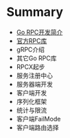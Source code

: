 # Summary

* [Go RPC开发简介](README.md)
* [官方RPC库](chapter1.md)
* gRPC介绍
* 其它Go RPC库
* RPCX起步
* 服务注册中心
* 服务器端开发
* 客户端开发
* 序列化框架
* 统计与限流
* 客户端FailMode
* 客户端路由选择

